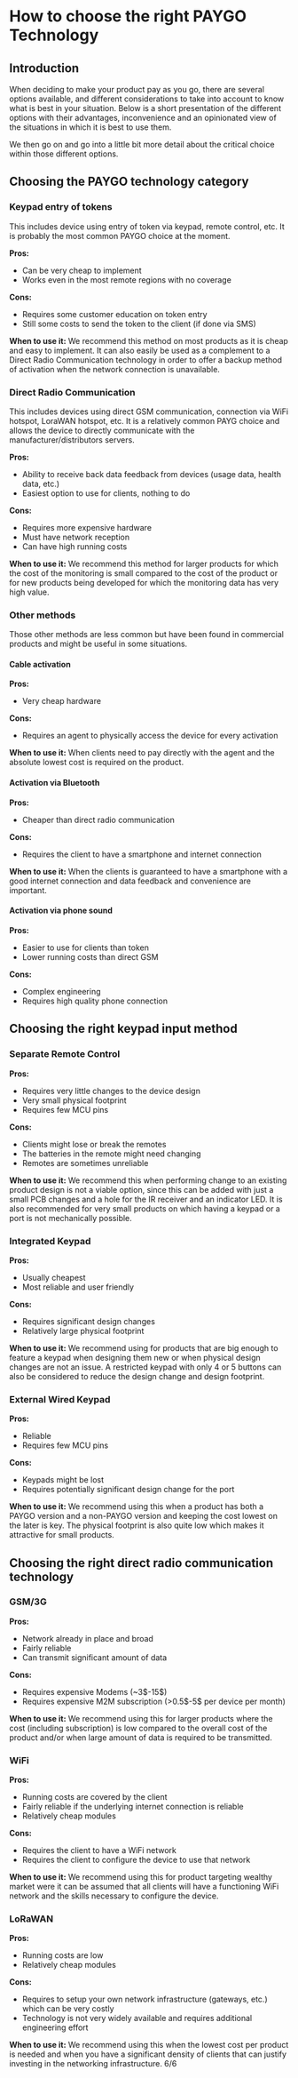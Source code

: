 ﻿---
sidebar_position: 3
---

# How to choose the right PAYGO Technology

## Introduction

When deciding to make your product pay as you go, there are several options available, and different considerations to take into account to know what is best in your situation. Below is a short presentation of the different options with their advantages, inconvenience and an opinionated view of the situations in which it is best to use them.

We then go on and go into a little bit more detail about the critical choice within those different options.

## Choosing the PAYGO technology category

### Keypad entry of tokens

This includes device using entry of token via keypad, remote control, etc. It is probably the most common PAYGO choice at the moment.

**Pros:**

- Can be very cheap to implement
- Works even in the most remote regions with no coverage

**Cons:**

- Requires some customer education on token entry
- Still some costs to send the token to the client (if done via SMS)

**When to use it:** We recommend this method on most products as it is cheap and easy to implement. It can also easily be used as a complement to a Direct Radio Communication technology in order to offer a backup method of activation when the network connection is unavailable.

### Direct Radio Communication

This includes devices using direct GSM communication, connection via WiFi hotspot, LoraWAN hotspot, etc. It is a relatively common PAYG choice and allows the device to directly communicate with the manufacturer/distributors servers.

**Pros:**

- Ability to receive back data feedback from devices (usage data, health data, etc.)
- Easiest option to use for clients, nothing to do

**Cons:**

- Requires more expensive hardware
- Must have network reception
- Can have high running costs

**When to use it:** We recommend this method for larger products for which the cost of the monitoring is small compared to the cost of the product or for new products being developed for which the monitoring data has very high value.

### Other methods

Those other methods are less common but have been found in commercial products and might be useful in some situations.

#### Cable activation

**Pros:**

- Very cheap hardware

**Cons:**

- Requires an agent to physically access the device for every activation

**When to use it:** When clients need to pay directly with the agent and the absolute lowest cost is required on the product.

#### Activation via Bluetooth

**Pros:**

- Cheaper than direct radio communication

**Cons:**

- Requires the client to have a smartphone and internet connection

**When to use it:** When the clients is guaranteed to have a smartphone with a good internet connection and data feedback and convenience are important.

#### Activation via phone sound

**Pros:**

- Easier to use for clients than token
- Lower running costs than direct GSM

**Cons:**

- Complex engineering
- Requires high quality phone connection

## Choosing the right keypad input method

### Separate Remote Control

**Pros:**

- Requires very little changes to the device design
- Very small physical footprint
- Requires few MCU pins

**Cons:**

- Clients might lose or break the remotes
- The batteries in the remote might need changing
- Remotes are sometimes unreliable

**When to use it:** We recommend this when performing change to an existing product design is not a viable option, since this can be added with just a small PCB changes and a hole for the IR receiver and an indicator LED.
It is also recommended for very small products on which having a keypad or a port is not mechanically possible.

### Integrated Keypad

**Pros:**

- Usually cheapest
- Most reliable and user friendly

**Cons:**

- Requires significant design changes
- Relatively large physical footprint

**When to use it:** We recommend using for products that are big enough to feature a keypad when designing them new or when physical design changes are not an issue. A restricted keypad with only 4 or 5 buttons can also be considered to reduce the design change and design footprint.

### External Wired Keypad

**Pros:**

- Reliable
- Requires few MCU pins

**Cons:**

- Keypads might be lost
- Requires potentially significant design change for the port

**When to use it:** We recommend using this when a product has both a PAYGO version and a non-PAYGO version and keeping the cost lowest on the later is key. The physical footprint is also quite low which makes it attractive for small products.

## Choosing the right direct radio communication technology

### GSM/3G

**Pros:**

- Network already in place and broad
- Fairly reliable
- Can transmit significant amount of data

**Cons:**

- Requires expensive Modems (~3\$-15\$)
- Requires expensive M2M subscription (>0.5\$-5\$ per device per month)

**When to use it:** We recommend using this for larger products where the cost (including subscription) is low compared to the overall cost of the product and/or when large amount of data is required to be transmitted.

### WiFi

**Pros:**

- Running costs are covered by the client
- Fairly reliable if the underlying internet connection is reliable
- Relatively cheap modules

**Cons:**

- Requires the client to have a WiFi network
- Requires the client to configure the device to use that network

**When to use it:** We recommend using this for product targeting wealthy market were it can be assumed that all clients will have a functioning WiFi network and the skills necessary to configure the device.

### LoRaWAN

**Pros:**

- Running costs are low
- Relatively cheap modules

**Cons:**

- Requires to setup your own network infrastructure (gateways, etc.) which can be very costly
- Technology is not very widely available and requires additional engineering effort

**When to use it:** We recommend using this when the lowest cost per product is needed and when you have a significant density of clients that can justify investing in the networking infrastructure.
6/6
